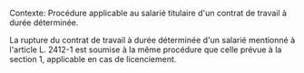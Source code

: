 Contexte: Procédure applicable au salarié titulaire d'un contrat de travail à durée déterminée.

La rupture du contrat de travail à durée déterminée d'un salarié mentionné à l'article L. 2412-1 est soumise à la même procédure que celle prévue à la section 1, applicable en cas de licenciement.